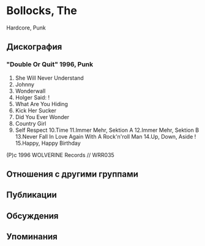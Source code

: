 # Bollocks, The

Hardcore, Punk

## Дискография

### "Double Or Quit" 1996, Punk

1.  She Will Never Understand
2.  Johnny
3.  Wonderwall
4.  Holger Said: !
5.  What Are You Hiding
6.  Kick Her Sucker
7.  Did You Ever Wonder
8.  Country Girl
9.  Self Respect
10.Time
11.Immer Mehr, Sektion A
12.Immer Mehr, Sektion B
13.Never Fall In Love Again With A Rock'n'roll Man
14.Up, Down, Aside !
15.Happy, Happy Birthday

(P)c 1996 WOLVERINE Records // WRR035


## Отношения с другими группами


## Публикации


## Обсуждения


## Упоминания

